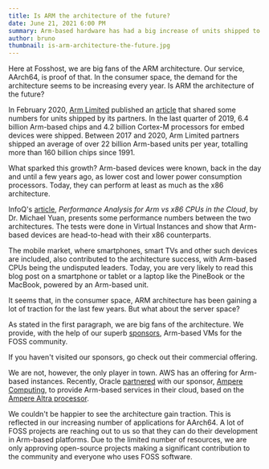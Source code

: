 ```yaml
---
title: Is ARM the architecture of the future?
date: June 21, 2021 6:00 PM
summary: Arm-based hardware has had a big increase of units shipped to manufacturers in the last few years.
author: bruno
thumbnail: is-arm-architecture-the-future.jpg
---
```


Here at Fosshost, we are big fans of the ARM architecture. Our service, AArch64, is proof of that. In the consumer space, the demand for the architecture seems to be increasing every year. Is ARM the architecture of the future?

In February 2020, [Arm Limited](https://www.arm.com/) published an [article](https://www.arm.com/company/news/2020/02/record-shipments-of-Arm-based-chips-in-previous-quarter) that shared some numbers for units shipped by its partners. In the last quarter of 2019, 6.4 billion Arm-based chips and 4.2 billion Cortex-M processors for embed devices were shipped. Between 2017 and 2020, Arm Limited partners shipped an average of over 22 billion Arm-based units per year, totalling more than 160 billion chips since 1991.

What sparked this growth? Arm-based devices were known, back in the day and until a few years ago, as lower cost and lower power consumption processors. Today, they can perform at least as much as the x86 architecture.

InfoQ's [article](https://www.infoq.com/articles/arm-vs-x86-cloud-performance/), *Performance Analysis for Arm vs x86 CPUs in the Cloud*, by Dr. Michael Yuan, presents some performance numbers between the two architectures. The tests were done in Virtual Instances and show that Arm-based devices are head-to-head with their x86 counterparts.

The mobile market, where smartphones, smart TVs and other such devices are included, also contributed to the architecture success, with Arm-based CPUs being the undisputed leaders. Today, you are very likely to read this blog post on a smartphone or tablet or a laptop like the PineBook or the MacBook, powered by an Arm-based unit.

It seems that, in the consumer space, ARM architecture has been gaining a lot of traction for the last few years. But what about the server space?

As stated in the first paragraph, we are big fans of the architecture. We provide, with the help of our superb [sponsors](https://aarch64.com/), Arm-based VMs for the FOSS community.

If you haven't visited our sponsors, go check out their commercial offering.

We are not, however, the only player in town. AWS has an offering for Arm-based instances. Recently, Oracle [partnered](https://blogs.oracle.com/cloud-infrastructure/arm-based-cloud-computing-is-the-next-big-thing-introducing-arm-on-oci) with our sponsor, [Ampere Computing](https://amperecomputing.com/), to provide Arm-based services in their cloud, based on the [Ampere Altra processor](https://amperecomputing.com/altra/).

We couldn't be happier to see the architecture gain traction. This is reflected in our increasing number of applications for AArch64. A lot of FOSS projects are reaching out to us so that they can do their development in Arm-based platforms. Due to the limited number of resources, we are only approving open-source projects making a significant contribution to the community and everyone who uses FOSS software.
